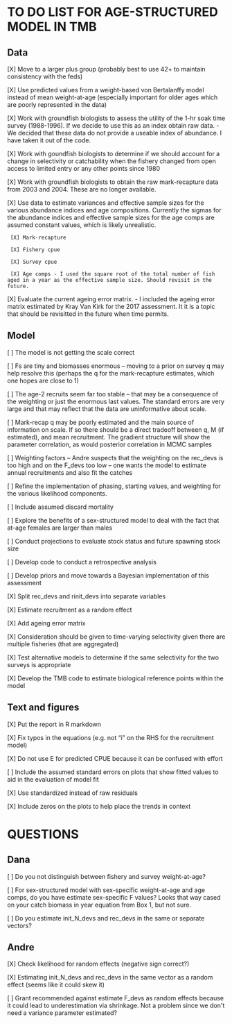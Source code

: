 # TO DO LIST FOR AGE-STRUCTURED MODEL IN TMB

## Data
[X] Move to a larger plus group (probably best to use 42+ to maintain consistency with the feds)

[X]	Use predicted values from a weight-based von Bertalanffy model instead of mean weight-at-age (especially important for older ages which are poorly represented in the data)

[X]	Work with groundfish biologists to assess the utility of the 1-hr soak time survey (1988-1996). If we decide to use this as an index obtain raw data. - We decided that these data do not provide a useable index of abundance. I have taken it out of the code.

[X]	Work with goundfish biologists to determine if we should account for a change in selectivity or catchability when the fishery changed from open access to limited entry or any other points since 1980

[X]	Work with groundfish biologists to obtain the raw mark-recapture data from 2003 and 2004. These are no longer available.

[X]	Use data to estimate variances and effective sample sizes for the various abundance indices and age compositions. Currently the sigmas for the abundance indices and effective sample sizes for the age comps are assumed constant values, which is likely unrealistic.
     
     [X] Mark-recapture
     
     [X] Fishery cpue
     
     [X] Survey cpue
     
     [X] Age comps - I used the square root of the total number of fish aged in a year as the effective sample size. Should revisit in the future.
      
[X]	Evaluate the current ageing error matrix. - I included the ageing error matrix estimated by Kray Van Kirk for the 2017 assessment. It it is a topic that should be revisitted in the future when time permits.


## Model

[ ] The model is not getting the scale correct 

[ ] Fs are tiny and biomasses enormous – moving to a prior on survey q may help resolve this (perhaps the q for the mark-recapture estimates, which one hopes are close to 1)

[ ] The age-2 recruits seem far too stable – that may be a consequence of the weighting or just the enormous last values. The standard errors are very large and that may reflect that the data are uninformative about scale.

[ ] Mark-recap q may be poorly estimated and the main source of information on scale. If so there should be a direct tradeoff between q, M (if estimated), and mean recruitment. The gradient structure will show the parameter correlation, as would posterior correlation in MCMC samples 

[ ] Weighting factors – Andre suspects that the weighting on the rec_devs is too high and on the F_devs too low – one wants the model to estimate annual recruitments and also fit the catches

[ ] Refine the implementation of phasing, starting values, and weighting for the various likelihood components.

[ ] Include assumed discard mortality

[ ] Explore the benefits of a sex-structured model to deal with the fact that at-age females are larger than males

[ ] Conduct projections to evaluate stock status and future spawning stock size

[ ] Develop code to conduct a retrospective analysis

[ ] Develop priors and move towards a Bayesian implementation of this assessment

[X] Split rec_devs and rinit_devs into separate variables

[X] Estimate recruitment as a random effect 

[X] Add ageing error matrix

[X] Consideration should be given to time-varying selectivity given there are multiple fisheries (that are aggregated)

[X] Test alternative models to determine if the same selectivity for the two surveys is appropriate 

[X] Develop the TMB code to estimate biological reference points within the model


## Text and figures

[X] Put the report in R markdown

[X] Fix typos in the equations (e.g. not “i” on the RHS for the recruitment model)

[X] Do not use E for predicted CPUE because it can be confused with effort

[ ] Include the assumed standard errors on plots that show fitted values to aid in the evaluation of model fit

[X] Use standardized instead of raw residuals 

[X] Include zeros on the plots to help place the trends in context

# QUESTIONS

## Dana

[ ] Do you not distinguish between fishery and survey weight-at-age?

[ ] For sex-structured model with sex-specific weight-at-age and age comps, do you have estimate sex-specific F values? Looks that way cased on your catch biomass in year equation from Box 1, but not sure.

[ ] Do you estimate init_N_devs and rec_devs in the same or separate vectors?

## Andre

[X] Check likelihood for random effects (negative sign correct?)

[X] Estimating init_N_devs and rec_devs in the same vector as a random effect (seems like it could skew it)

[ ] Grant recommended against estimate F_devs as random effects because it could lead to underestimation via shrinkage. Not a problem since we don't need a variance parameter estimated?